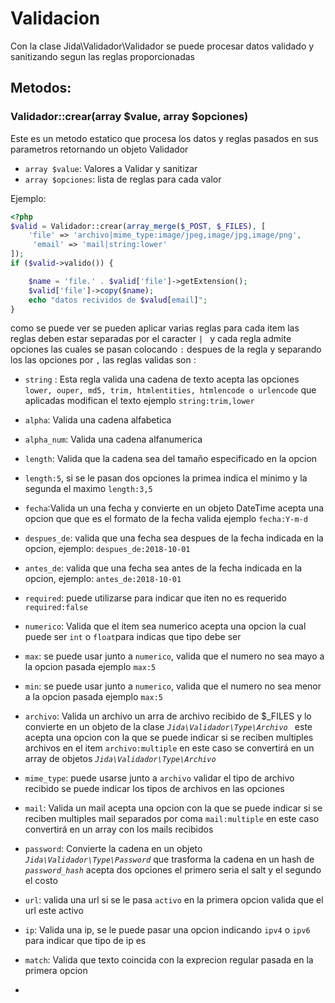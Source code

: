 
# Validacion 

Con la clase Jida\Validador\Validador se puede procesar datos validado y sanitizando segun las reglas proporcionadas 

## Metodos: 

### Validador::crear(array $value, array $opciones)

Este es un metodo estatico que procesa los datos y reglas pasados en sus parametros retornando un objeto Validador 

- `array $value`: Valores a Validar y sanitizar
- `array $opciones`: lista de reglas para cada valor 

Ejemplo:
```php
<?php
$valid = Validador::crear(array_merge($_POST, $_FILES), [
    'file' => 'archivo|mime_type:image/jpeg,image/jpg,image/png',
     'email' => 'mail|string:lower'
]);
if ($valid->valido()) {

    $name = 'file.' . $valid['file']->getExtension();
    $valid['file']->copy($name);
    echo "datos recividos de $valud[email]";
}
```

como se puede ver se pueden aplicar varias reglas para cada item las reglas deben estar separadas por el caracter  `| ` y cada regla admite opciones las cuales se pasan colocando `:`  despues de la regla y separando los las opciones por `,` las reglas validas son :

- `string` : Esta regla valida una cadena de texto acepta las opciones `lower, ouper, md5, trim, htmlentities, htmlencode o urlencode` que aplicadas modifican el texto ejemplo `string:trim,lower`

- `alpha`:  Valida una cadena alfabetica 
- `alpha_num`:  Valida una cadena alfanumerica 
- `length`: Valida que la cadena sea del tamaño especificado en la opcion 
- `length:5`, si se le pasan dos opciones la primea indica el minimo y la segunda el maximo `length:3,5`
- `fecha`:Valida un una fecha y convierte en un objeto DateTime acepta una opcion  que que es el formato de la fecha valida ejemplo `fecha:Y-m-d`
- `despues_de`: valida que una fecha sea despues de la fecha indicada en la opcion, ejemplo: `despues_de:2018-10-01`
- `antes_de`: valida que una fecha sea antes de la fecha indicada en la opcion, ejemplo: `antes_de:2018-10-01`
- `required`: puede utilizarse para indicar que iten no es requerido `required:false`
- `numerico`: Valida que el item sea numerico acepta una opcion la cual puede ser `int` o `float`para indicas que tipo debe ser 
- `max`: se puede usar junto a `numerico`, valida que el numero no sea mayo a la opcion pasada ejemplo `max:5`
- `min`: se puede usar junto a `numerico`, valida que el numero no sea menor a la opcion pasada ejemplo `max:5`
- `archivo`: Valida un archivo un arra de archivo recibido de $_FILES y lo convierte en un objeto de la clase *`Jida\Validador\Type\Archivo `* este acepta una opcion con la que se puede indicar si se reciben multiples archivos en el item `archivo:multiple` en este caso se convertirá en un array de objetos *`Jida\Validador\Type\Archivo `*
- `mime_type`: puede usarse junto a `archivo` validar el tipo de archivo recibido se puede indicar los tipos de archivos en las opciones 
- `mail`: Valida un mail acepta una opcion con la que se puede indicar si se reciben multiples mail separados por coma `mail:multiple` en este caso convertirá en un array con los mails recibidos 
- `password`: Convierte la cadena en un objeto *`Jida\Validador\Type\Password`* que trasforma la cadena en un hash de *`password_hash`* acepta dos opciones el primero seria el salt y el segundo el costo 
- `url`: valida una url si se le  pasa `activo` en la primera opcion valida que el url este activo 
- `ip`: Valida una ip, se le puede pasar una opcion indicando `ipv4` o `ipv6` para indicar que tipo de ip es 
- `match`: Valida que texto coincida con la exprecion regular pasada en la primera opcion 
- 